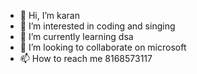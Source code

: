 - 👋 Hi, I’m karan
- 👀 I’m interested in coding and singing
- 🌱 I’m currently learning dsa
- 💞️ I’m looking to collaborate on microsoft
- 📫 How to reach me 8168573117

<!---
21001003507/21001003507 is a ✨ special ✨ repository because its `README.md` (this file) appears on your GitHub profile.
You can click the Preview link to take a look at your changes.
--->
